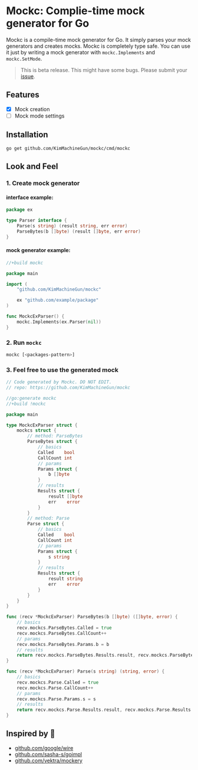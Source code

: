 # Mockc: Complie-time mock generator for Go
Mockc is a compile-time mock generator for Go. It simply parses your mock generators and creates mocks. Mockc is completely type safe. You can use it just by writing a mock generator with `mockc.Implements` and `mockc.SetMode`.

> This is beta release. This might have some bugs. Please submit your [issue](https://github.com/KimMachineGun/mockc/issues/new).

## Features
- [x] Mock creation
- [ ] Mock mode settings

## Installation
```
go get github.com/KimMachineGun/mockc/cmd/mockc
```

## Look and Feel
### 1. Create mock generator
#### interface example:
```go
package ex

type Parser interface {
	Parse(s string) (result string, err error)
	ParseBytes(b []byte) (result []byte, err error)
}
```
#### mock generator example:
```go
//+build mockc

package main

import (
	"github.com/KimMachineGun/mockc"

	ex "github.com/example/package"
)

func MockcExParser() {
	mockc.Implements(ex.Parser(nil))
}

```
### 2. Run `mockc`
```sh
mockc [<packages-pattern>]
```
### 3. Feel free to use the generated mock
```go
// Code generated by Mockc. DO NOT EDIT.
// repo: https://github.com/KimMachineGun/mockc

//go:generate mockc
//+build !mockc

package main

type MockcExParser struct {
	mockcs struct {
		// method: ParseBytes
		ParseBytes struct {
			// basics
			Called    bool
			CallCount int
			// params
			Params struct {
				b []byte
			}
			// results
			Results struct {
				result []byte
				err    error
			}
		}
		// method: Parse
		Parse struct {
			// basics
			Called    bool
			CallCount int
			// params
			Params struct {
				s string
			}
			// results
			Results struct {
				result string
				err    error
			}
		}
	}
}

func (recv *MockcExParser) ParseBytes(b []byte) ([]byte, error) {
	// basics
	recv.mockcs.ParseBytes.Called = true
	recv.mockcs.ParseBytes.CallCount++
	// params
	recv.mockcs.ParseBytes.Params.b = b
	// results
	return recv.mockcs.ParseBytes.Results.result, recv.mockcs.ParseBytes.Results.err
}

func (recv *MockcExParser) Parse(s string) (string, error) {
	// basics
	recv.mockcs.Parse.Called = true
	recv.mockcs.Parse.CallCount++
	// params
	recv.mockcs.Parse.Params.s = s
	// results
	return recv.mockcs.Parse.Results.result, recv.mockcs.Parse.Results.err
}
```

## Inspired by 🙏
- [github.com/google/wire](https://github.com/google/wire)
- [github.com/sasha-s/goimpl](https://github.com/sasha-s/goimpl)
- [github.com/vektra/mockery](https://github.com/vektra/mockery)

